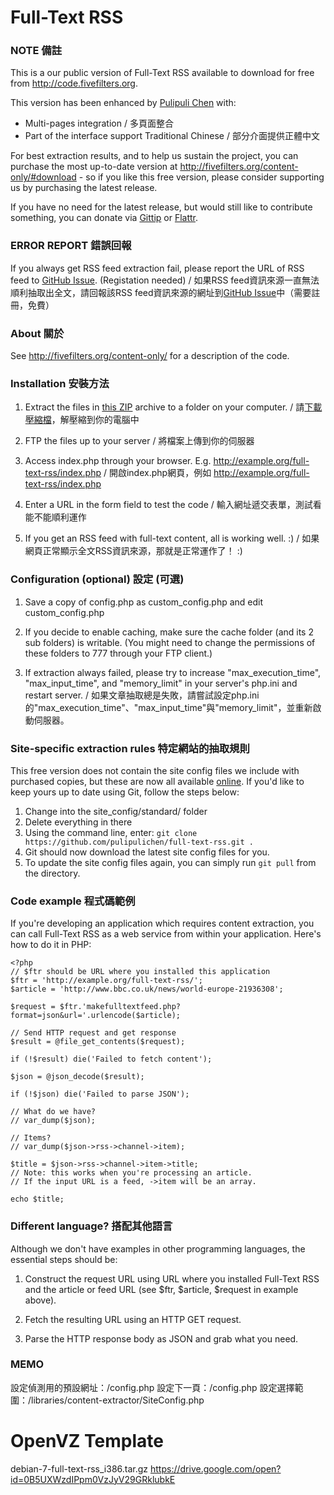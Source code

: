 Full-Text RSS
=============

### NOTE 備註

This is a our public version of Full-Text RSS available to download for free from <http://code.fivefilters.org>.

This version has been enhanced by <a href="http://pulipuli.blogspot.tw">Pulipuli Chen</a> with:
- Multi-pages integration / 多頁面整合
- Part of the interface support Traditional Chinese / 部分介面提供正體中文

For best extraction results, and to help us sustain the project, you can purchase the most up-to-date version at <http://fivefilters.org/content-only/#download> - so if you like this free version, please consider supporting us by purchasing the latest release. 

If you have no need for the latest release, but would still like to contribute something, you can donate via [Gittip](https://www.gittip.com/fivefilters/) or [Flattr](https://flattr.com/profile/k1m).

### ERROR REPORT 錯誤回報

If you always get RSS feed extraction fail, please report the URL of RSS feed to [GitHub Issue](https://github.com/pulipulichen/full-text-rss/issues/new). (Registation needed)
/ 如果RSS feed資訊來源一直無法順利抽取出全文，請回報該RSS feed資訊來源的網址到[GitHub Issue](https://github.com/pulipulichen/full-text-rss/issues/new)中（需要註冊，免費）

### About 關於

See <http://fivefilters.org/content-only/> for a description of the code.

### Installation 安裝方法

1. Extract the files in [this ZIP](https://github.com/pulipulichen/full-text-rss/archive/master.zip) archive to a folder on your computer. 
/ 請[下載壓縮檔](https://github.com/pulipulichen/full-text-rss/archive/master.zip)，解壓縮到你的電腦中

2. FTP the files up to your server 
/ 將檔案上傳到你的伺服器

3. Access index.php through your browser. E.g. http://example.org/full-text-rss/index.php
/ 開啟index.php網頁，例如 http://example.org/full-text-rss/index.php

4. Enter a URL in the form field to test the code
/ 輸入網址遞交表單，測試看能不能順利運作

5. If you get an RSS feed with full-text content, all is working well. :)
/ 如果網頁正常顯示全文RSS資訊來源，那就是正常運作了！ :)

### Configuration (optional) 設定 (可選)

1. Save a copy of config.php as custom_config.php and edit custom_config.php

2. If you decide to enable caching, make sure the cache folder (and its 2 sub folders) is writable. (You might need to change the permissions of these folders to 777 through your FTP client.)

3. If extraction always failed, please try to increase "max_execution_time", "max_input_time", and "memory_limit" in your server's php.ini and restart server.
/ 如果文章抽取總是失敗，請嘗試設定php.ini的"max_execution_time"、"max_input_time"與"memory_limit"，並重新啟動伺服器。

### Site-specific extraction rules 特定網站的抽取規則

This free version does not contain the site config files we include with purchased copies, but these are now all available [online](https://github.com/fivefilters/ftr-site-config). If you'd like to keep yours up to date using Git, follow the steps below:

1. Change into the site_config/standard/ folder
2. Delete everything in there
3. Using the command line, enter: `git clone https://github.com/pulipulichen/full-text-rss.git .`
4. Git should now download the latest site config files for you.
5. To update the site config files again, you can simply run `git pull` from the directory.

### Code example 程式碼範例

If you're developing an application which requires content extraction, you can call Full-Text RSS as a web service from within your application. Here's how to do it in PHP:

	<?php
	// $ftr should be URL where you installed this application
	$ftr = 'http://example.org/full-text-rss/';
	$article = 'http://www.bbc.co.uk/news/world-europe-21936308';

	$request = $ftr.'makefulltextfeed.php?format=json&url='.urlencode($article);

	// Send HTTP request and get response
	$result = @file_get_contents($request);

	if (!$result) die('Failed to fetch content');

	$json = @json_decode($result);

	if (!$json) die('Failed to parse JSON');

	// What do we have?
	// var_dump($json);
	
	// Items?
	// var_dump($json->rss->channel->item);

	$title = $json->rss->channel->item->title;
	// Note: this works when you're processing an article.
	// If the input URL is a feed, ->item will be an array.

	echo $title;

### Different language? 搭配其他語言

Although we don't have examples in other programming languages, the essential steps should be:

1. Construct the request URL using URL where you installed Full-Text RSS and the article or feed URL (see $ftr, $article, $request in example above).

2. Fetch the resulting URL using an HTTP GET request.

3. Parse the HTTP response body as JSON and grab what you need.

### MEMO

設定偵測用的預設網址：/config.php
設定下一頁：/config.php
設定選擇範圍：/libraries/content-extractor/SiteConfig.php

# OpenVZ Template
debian-7-full-text-rss_i386.tar.gz
https://drive.google.com/open?id=0B5UXWzdIPpm0VzJyV29GRklubkE